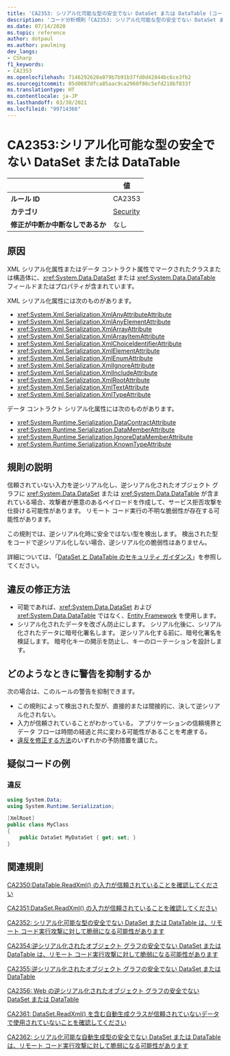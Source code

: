 ```yaml
---
title: 'CA2353: シリアル化可能な型の安全でない DataSet または DataTable (コード分析)'
description: 'コード分析規則「CA2353: シリアル化可能な型の安全でない DataSet または DataTable」について'
ms.date: 07/14/2020
ms.topic: reference
author: dotpaul
ms.author: paulming
dev_langs:
- CSharp
f1_keywords:
- CA2353
ms.openlocfilehash: 7146292620a079b7b91b37fd0d42844bc6ce3fb2
ms.sourcegitcommit: 05d0087dfca85aac9ca2960f86c5efd218bf833f
ms.translationtype: HT
ms.contentlocale: ja-JP
ms.lasthandoff: 03/30/2021
ms.locfileid: "99714366"
---
```

# <a name="ca2353-unsafe-dataset-or-datatable-in-serializable-type"></a>CA2353:シリアル化可能な型の安全でない DataSet または DataTable

| | 値 |
|-|-|
| **ルール ID** |CA2353|
| **カテゴリ** |[Security](security-warnings.md)|
| **修正が中断か中断なしであるか** |なし|

## <a name="cause"></a>原因

XML シリアル化属性またはデータ コントラクト属性でマークされたクラスまたは構造体に、<xref:System.Data.DataSet> または <xref:System.Data.DataTable> フィールドまたはプロパティが含まれています。

XML シリアル化属性には次のものがあります。

- <xref:System.Xml.Serialization.XmlAnyAttributeAttribute>
- <xref:System.Xml.Serialization.XmlAnyElementAttribute>
- <xref:System.Xml.Serialization.XmlArrayAttribute>
- <xref:System.Xml.Serialization.XmlArrayItemAttribute>
- <xref:System.Xml.Serialization.XmlChoiceIdentifierAttribute>
- <xref:System.Xml.Serialization.XmlElementAttribute>
- <xref:System.Xml.Serialization.XmlEnumAttribute>
- <xref:System.Xml.Serialization.XmlIgnoreAttribute>
- <xref:System.Xml.Serialization.XmlIncludeAttribute>
- <xref:System.Xml.Serialization.XmlRootAttribute>
- <xref:System.Xml.Serialization.XmlTextAttribute>
- <xref:System.Xml.Serialization.XmlTypeAttribute>

データ コントラクト シリアル化属性には次のものがあります。

- <xref:System.Runtime.Serialization.DataContractAttribute>
- <xref:System.Runtime.Serialization.DataMemberAttribute>
- <xref:System.Runtime.Serialization.IgnoreDataMemberAttribute>
- <xref:System.Runtime.Serialization.KnownTypeAttribute>

## <a name="rule-description"></a>規則の説明

信頼されていない入力を逆シリアル化し、逆シリアル化されたオブジェクト グラフに <xref:System.Data.DataSet> または <xref:System.Data.DataTable> が含まれている場合、攻撃者が悪意のあるペイロードを作成して、サービス拒否攻撃を仕掛ける可能性があります。 リモート コード実行の不明な脆弱性が存在する可能性があります。

この規則では、逆シリアル化時に安全ではない型を検出します。 検出された型をコードで逆シリアル化しない場合、逆シリアル化の脆弱性はありません。

詳細については、「[DataSet と DataTable のセキュリティ ガイダンス](../../../framework/data/adonet/dataset-datatable-dataview/security-guidance.md)」を参照してください。

## <a name="how-to-fix-violations"></a>違反の修正方法

- 可能であれば、<xref:System.Data.DataSet> および <xref:System.Data.DataTable> ではなく、[Entity Framework](/ef/) を使用します。
- シリアル化されたデータを改ざん防止にします。 シリアル化後に、シリアル化されたデータに暗号化署名します。 逆シリアル化する前に、暗号化署名を検証します。 暗号化キーの開示を防止し、キーのローテーションを設計します。

## <a name="when-to-suppress-warnings"></a>どのようなときに警告を抑制するか

次の場合は、このルールの警告を抑制できます。

- この規則によって検出された型が、直接的または間接的に、決して逆シリアル化されない。
- 入力が信頼されていることがわかっている。 アプリケーションの信頼境界とデータ フローは時間の経過と共に変わる可能性があることを考慮する。
- [違反を修正する方法](#how-to-fix-violations)のいずれかの予防措置を講じた。

## <a name="pseudo-code-examples"></a>疑似コードの例

### <a name="violation"></a>違反

```csharp
using System.Data;
using System.Runtime.Serialization;

[XmlRoot]
public class MyClass
{
    public DataSet MyDataSet { get; set; }
}
```

## <a name="related-rules"></a>関連規則

[CA2350:DataTable.ReadXml() の入力が信頼されていることを確認してください](ca2350.md)

[CA2351:DataSet.ReadXml() の入力が信頼されていることを確認してください](ca2351.md)

[CA2352: シリアル化可能な型の安全でない DataSet または DataTable は、リモート コード実行攻撃に対して脆弱になる可能性があります](ca2352.md)

[CA2354:逆シリアル化されたオブジェクト グラフの安全でない DataSet または DataTable は、リモート コード実行攻撃に対して脆弱になる可能性があります](ca2354.md)

[CA2355:逆シリアル化されたオブジェクト グラフの安全でない DataSet または DataTable](ca2355.md)

[CA2356: Web の逆シリアル化されたオブジェクト グラフの安全でない DataSet または DataTable](ca2356.md)

[CA2361: DataSet.ReadXml() を含む自動生成クラスが信頼されていないデータで使用されていないことを確認してください](ca2361.md)

[CA2362: シリアル化可能な自動生成型の安全でない DataSet または DataTable は、リモート コード実行攻撃に対して脆弱になる可能性があります](ca2362.md)
